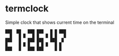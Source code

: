 # termclock
Simple clock that shows current time on the terminal

```
███  ██   ███ ███   █ █ ███
  █   █ █   █ █   █ █ █   █
███   █   ███ ███   ███  █ 
█     █ █ █   █ █ █   █ █  
███   █   ███ ███     █ █ 
```
